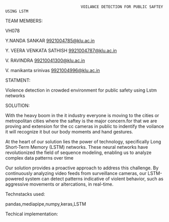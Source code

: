                                      VOILANCE DETECTION FOR PUBLIC SAFTEY USING LSTM
TEAM MEMBERS:

VH078

Y.NANDA SANKAR  9921004785@klu.ac.in

Y. VEERA VENKATA SATHISH  9921004787@klu.ac.in

V. RAVINDRA  99210041300@klu.ac.in

V. manikanta srinivas  9921004996@klu.ac.in

STATMENT:

 Violence detection in crowded environment for public safety using Lstm networks

 SOLUTION:

 With the heavy boom in the it industry everyone is moving to the cities or metropolitan cities where the saftey is the major concern.for that we are proving and extension for the cc cameras in public to indentify the voilance it will recognize it but our body moments and hand gestures.
 
At the heart of our solution lies the power of technology, specifically Long Short-Term Memory (LSTM) networks. These neural networks have revolutionized the field of sequence modeling, enabling us to analyze complex data patterns over time

Our solution provides a proactive approach to address this challenge. By continuously analyzing video feeds from surveillance cameras, our LSTM-powered system can detect patterns indicative of violent behavior, such as aggressive movements or altercations, in real-time.

Technstacks used:

pandas,mediapipe,numpy,keras,LSTM

Techical implementation:
